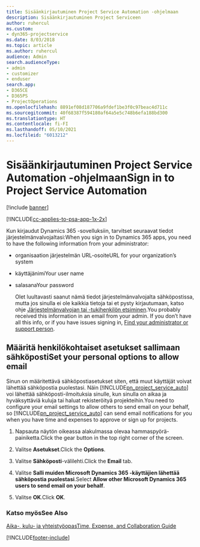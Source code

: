 ```yaml
---
title: Sisäänkirjautuminen Project Service Automation -ohjelmaan
description: Sisäänkirjautuminen Project Serviceen
author: ruhercul
ms.custom:
- dyn365-projectservice
ms.date: 8/03/2018
ms.topic: article
ms.author: ruhercul
audience: Admin
search.audienceType:
- admin
- customizer
- enduser
search.app:
- D365CE
- D365PS
- ProjectOperations
ms.openlocfilehash: 8891ef08d187706a9fdef1be3f0c97beac4d711c
ms.sourcegitcommit: 40f68387f594180af64a5e5c748b6efa188bd300
ms.translationtype: HT
ms.contentlocale: fi-FI
ms.lasthandoff: 05/10/2021
ms.locfileid: "6013212"
---
```

# <a name="sign-in-to-project-service-automation"></a><span data-ttu-id="152d6-103">Sisäänkirjautuminen Project Service Automation -ohjelmaan</span><span class="sxs-lookup"><span data-stu-id="152d6-103">Sign in to Project Service Automation</span></span>

[!include [banner](../includes/psa-now-project-operations.md)]

[!INCLUDE[cc-applies-to-psa-app-1x-2x](../includes/cc-applies-to-psa-app-1x-2x.md)]

<span data-ttu-id="152d6-104">Kun kirjaudut Dynamics 365 -sovelluksiin, tarvitset seuraavat tiedot järjestelmänvalvojaltasi:</span><span class="sxs-lookup"><span data-stu-id="152d6-104">When you sign in to Dynamics 365 apps, you need to have the following information from your administrator:</span></span>  
  
- <span data-ttu-id="152d6-105">organisaation järjestelmän URL-osoite</span><span class="sxs-lookup"><span data-stu-id="152d6-105">URL for your organization’s system</span></span>  
  
- <span data-ttu-id="152d6-106">käyttäjänimi</span><span class="sxs-lookup"><span data-stu-id="152d6-106">Your user name</span></span>  
  
- <span data-ttu-id="152d6-107">salasana</span><span class="sxs-lookup"><span data-stu-id="152d6-107">Your password</span></span>  
  
  <span data-ttu-id="152d6-108">Olet luultavasti saanut nämä tiedot järjestelmänvalvojalta sähköpostissa, mutta jos sinulla ei ole kaikkia tietoja tai et pysty kirjautumaan, katso ohje [Järjestelmänvalvojan tai -tukihenkilön etsiminen](/dynamics365/customerengagement/on-premises/basics/find-administrator-support).</span><span class="sxs-lookup"><span data-stu-id="152d6-108">You probably received this information in an email from your admin. If you don’t have all this info, or if you have issues signing in, [Find your administrator or support person](/dynamics365/customerengagement/on-premises/basics/find-administrator-support).</span></span>  
  
## <a name="set-your-personal-options-to-allow-email"></a><span data-ttu-id="152d6-109">Määritä henkilökohtaiset asetukset sallimaan sähköposti</span><span class="sxs-lookup"><span data-stu-id="152d6-109">Set your personal options to allow email</span></span>  
 <span data-ttu-id="152d6-110">Sinun on määritettävä sähköpostiasetukset siten, että muut käyttäjät voivat lähettää sähköpostia puolestasi. Näin [!INCLUDE[pn_project_service_auto](../includes/pn-project-service-auto.md)] voi lähettää sähköposti-ilmoituksia sinulle, kun sinulla on aikaa ja hyväksyttäviä kuluja tai haluat rekisteröityä projekteihin.</span><span class="sxs-lookup"><span data-stu-id="152d6-110">You need to configure your email settings to allow others to send email on your behalf, so [!INCLUDE[pn_project_service_auto](../includes/pn-project-service-auto.md)] can send email notifications for you when you have time and expenses to approve or sign up for projects.</span></span>  
  
1.  <span data-ttu-id="152d6-111">Napsauta näytön oikeassa alakulmassa olevaa hammaspyörä-painiketta.</span><span class="sxs-lookup"><span data-stu-id="152d6-111">Click the gear button in the top right corner of the screen.</span></span>  
  
2.  <span data-ttu-id="152d6-112">Valitse **Asetukset**.</span><span class="sxs-lookup"><span data-stu-id="152d6-112">Click the **Options**.</span></span>  
  
3.  <span data-ttu-id="152d6-113">Valitse **Sähköposti**-välilehti.</span><span class="sxs-lookup"><span data-stu-id="152d6-113">Click the **Email** tab.</span></span>  
  
4.  <span data-ttu-id="152d6-114">Valitse **Salli muiden Microsoft Dynamics 365 -käyttäjien lähettää sähköpostia puolestasi**.</span><span class="sxs-lookup"><span data-stu-id="152d6-114">Select **Allow other Microsoft Dynamics 365 users to send email on your behalf**.</span></span>  
  
5.  <span data-ttu-id="152d6-115">Valitse **OK**.</span><span class="sxs-lookup"><span data-stu-id="152d6-115">Click **OK**.</span></span>  
  
### <a name="see-also"></a><span data-ttu-id="152d6-116">Katso myös</span><span class="sxs-lookup"><span data-stu-id="152d6-116">See Also</span></span>  
 [<span data-ttu-id="152d6-117">Aika-, kulu- ja yhteistyöopas</span><span class="sxs-lookup"><span data-stu-id="152d6-117">Time, Expense, and Collaboration Guide</span></span>](../psa/time-expense-collaboration-guide.md)


[!INCLUDE[footer-include](../includes/footer-banner.md)]